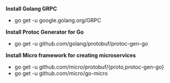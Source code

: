 
<b>Install Golang GRPC</b>
- go get -u google.golang.org/GRPC
  
<b>Install Protoc Generator for Go</b>
 - go get -u github.com/golang/protobuf/protoc-gen-go
 
<b>Install Micro framework for creating microservices</b>
 - go get -u github.com/micro/protobuf/{proto,protoc-gen-go}</br>
 - go get -u github.com/micro/go-micro
